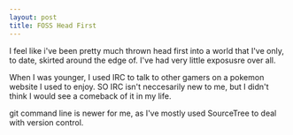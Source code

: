 ```yaml
---
layout: post
title: FOSS Head First
---
```


I feel like i've been pretty much thrown head first into a world that I've only, to date, skirted around the edge of. I've had very little exposusre over all.

When I was younger, I used IRC to talk to other gamers on a pokemon website I used to enjoy. SO IRC isn't neccesarily new to me, but I didn't think I would see a comeback of it in my life.

git command line is newer for me, as I've mostly used SourceTree to deal with version control. 